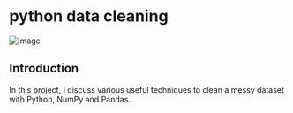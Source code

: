 # python data cleaning
![image](https://github.com/allan-pg/python-data-cleaning/assets/62595869/5a6e1601-5637-4805-bf71-1d6e2f6012f0)

## Introduction
In this project, I discuss various useful techniques to clean a messy dataset with Python, NumPy and Pandas.
